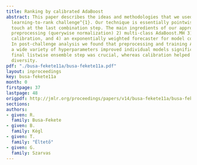 ```yaml
---
title: Ranking by calibrated AdaBoost
abstract: This paper describes the ideas and methodologies that we used in the Yahoo
  learning-to-rank challenge^{1}. Our technique is essentially pointwise with a listwise
  touch at the last combination step. The main ingredients of our approach are 1)
  preprocessing (querywise normalization) 2) multi-class AdaBoost.MH 3) regression
  calibration, and 4) an exponentially weighted forecaster for model combination.
  In post-challenge analysis we found that preprocessing and training AdaBoost with
  a wide variety of hyperparameters improved individual models significantly, the
  final listwise ensemble step was crucial, whereas calibration helped only in creating
  diversity.
pdf: "./busa-fekete11a/busa-fekete11a.pdf"
layout: inproceedings
key: busa-fekete11a
month: 0
firstpage: 37
lastpage: 48
origpdf: http://jmlr.org/proceedings/papers/v14/busa-fekete11a/busa-fekete11a.pdf
sections: 
authors:
- given: R.
  family: Busa-Fekete
- given: B.
  family: Kégl
- given: T.
  family: "Éltető"
- given: G.
  family: Szarvas
---
```

